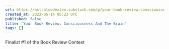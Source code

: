 ```yaml
---
url: https://astralcodexten.substack.com/p/your-book-review-consciousness-and
created_at: 2022-05-14 05:23 UTC
published: false
title: 'Your Book Review: Consciousness And The Brain'
tags: []
---
```


Finalist #1 of the Book Review Contest
